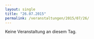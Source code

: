 ```yaml
---
layout: single
title: "26.07.2015"
permalink: /veranstaltungen/2015/07/26/
---
```


Keine Veranstaltung an diesem Tag.
